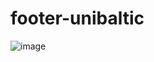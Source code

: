 # footer-unibaltic

![image](https://user-images.githubusercontent.com/69982831/112644564-7c084c80-8e3d-11eb-8963-b8f5a7f86ec7.png)
